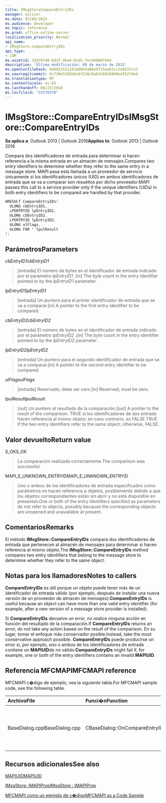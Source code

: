 ```yaml
---
title: IMsgStoreCompareEntryIDs
manager: soliver
ms.date: 03/09/2015
ms.audience: Developer
ms.topic: reference
ms.prod: office-online-server
localization_priority: Normal
api_name:
- IMsgStore.CompareEntryIDs
api_type:
- COM
ms.assetid: 33d70748-0d3f-4be4-bcb5-7ec048887944
description: 'Última modificación: 09 de marzo de 2015'
ms.openlocfilehash: 640923511241b08e5a86e9733aab5cc2e9237c23
ms.sourcegitcommit: 0cf39e5382b8c6f236c8a63c6036849ed3527ded
ms.translationtype: MT
ms.contentlocale: es-ES
ms.lasthandoff: 08/23/2018
ms.locfileid: "22576578"
---
```

# <a name="imsgstorecompareentryids"></a><span data-ttu-id="e39c0-103">IMsgStore::CompareEntryIDs</span><span class="sxs-lookup"><span data-stu-id="e39c0-103">IMsgStore::CompareEntryIDs</span></span>

  
  
<span data-ttu-id="e39c0-104">**Se aplica a**: Outlook 2013 | Outlook 2016</span><span class="sxs-lookup"><span data-stu-id="e39c0-104">**Applies to**: Outlook 2013 | Outlook 2016</span></span> 
  
<span data-ttu-id="e39c0-105">Compara dos identificadores de entrada para determinar si hacen referencia a la misma entrada en un almacén de mensajes.</span><span class="sxs-lookup"><span data-stu-id="e39c0-105">Compares two entry identifiers to determine whether they refer to the same entry in a message store.</span></span> <span data-ttu-id="e39c0-106">MAPI pasa esta llamada a un proveedor de servicio únicamente si los identificadores únicos (UID) en ambos identificadores de entrada que se va a comparar son resueltos por dicho proveedor.</span><span class="sxs-lookup"><span data-stu-id="e39c0-106">MAPI passes this call to a service provider only if the unique identifiers (UIDs) in both entry identifiers to be compared are handled by that provider.</span></span>
  
```cpp
HRESULT CompareEntryIDs(
  ULONG cbEntryID1,
  LPENTRYID lpEntryID1,
  ULONG cbEntryID2,
  LPENTRYID lpEntryID2,
  ULONG ulFlags,
  ULONG FAR * lpulResult
);
```

## <a name="parameters"></a><span data-ttu-id="e39c0-107">Parámetros</span><span class="sxs-lookup"><span data-stu-id="e39c0-107">Parameters</span></span>

 <span data-ttu-id="e39c0-108">_cbEntryID1_</span><span class="sxs-lookup"><span data-stu-id="e39c0-108">_cbEntryID1_</span></span>
  
> <span data-ttu-id="e39c0-109">[entrada] El número de bytes en el identificador de entrada indicado por el parámetro _lpEntryID1_ _._</span><span class="sxs-lookup"><span data-stu-id="e39c0-109">[in] The byte count in the entry identifier pointed to by the  _lpEntryID1_ parameter  _._</span></span>
    
 <span data-ttu-id="e39c0-110">_lpEntryID1_</span><span class="sxs-lookup"><span data-stu-id="e39c0-110">_lpEntryID1_</span></span>
  
> <span data-ttu-id="e39c0-111">[entrada] Un puntero para el primer identificador de entrada que se va a comparar.</span><span class="sxs-lookup"><span data-stu-id="e39c0-111">[in] A pointer to the first entry identifier to be compared.</span></span>
    
 <span data-ttu-id="e39c0-112">_cbEntryID2_</span><span class="sxs-lookup"><span data-stu-id="e39c0-112">_cbEntryID2_</span></span>
  
> <span data-ttu-id="e39c0-113">[entrada] El número de bytes en el identificador de entrada indicado por el parámetro _lpEntryID2_ _._</span><span class="sxs-lookup"><span data-stu-id="e39c0-113">[in] The byte count in the entry identifier pointed to by the  _lpEntryID2_ parameter  _._</span></span>
    
 <span data-ttu-id="e39c0-114">_lpEntryID2_</span><span class="sxs-lookup"><span data-stu-id="e39c0-114">_lpEntryID2_</span></span>
  
> <span data-ttu-id="e39c0-115">[entrada] Un puntero para el segundo identificador de entrada que se va a comparar.</span><span class="sxs-lookup"><span data-stu-id="e39c0-115">[in] A pointer to the second entry identifier to be compared.</span></span>
    
 <span data-ttu-id="e39c0-116">_ulFlags_</span><span class="sxs-lookup"><span data-stu-id="e39c0-116">_ulFlags_</span></span>
  
> <span data-ttu-id="e39c0-117">[entrada] Reservado; debe ser cero.</span><span class="sxs-lookup"><span data-stu-id="e39c0-117">[in] Reserved; must be zero.</span></span>
    
 <span data-ttu-id="e39c0-118">_lpulResult_</span><span class="sxs-lookup"><span data-stu-id="e39c0-118">_lpulResult_</span></span>
  
> <span data-ttu-id="e39c0-119">[out] Un puntero al resultado de la comparación.</span><span class="sxs-lookup"><span data-stu-id="e39c0-119">[out] A pointer to the result of the comparison.</span></span> <span data-ttu-id="e39c0-120">TRUE si los identificadores de dos entrada hacen referencia al mismo objeto; en caso contrario, es FALSE.</span><span class="sxs-lookup"><span data-stu-id="e39c0-120">TRUE if the two entry identifiers refer to the same object; otherwise, FALSE.</span></span>
    
## <a name="return-value"></a><span data-ttu-id="e39c0-121">Valor devuelto</span><span class="sxs-lookup"><span data-stu-id="e39c0-121">Return value</span></span>

<span data-ttu-id="e39c0-122">S_OK</span><span class="sxs-lookup"><span data-stu-id="e39c0-122">S_OK</span></span> 
  
> <span data-ttu-id="e39c0-123">La comparación realizada correctamente.</span><span class="sxs-lookup"><span data-stu-id="e39c0-123">The comparison was successful.</span></span>
    
<span data-ttu-id="e39c0-124">MAPI_E_UNKNOWN_ENTRYID</span><span class="sxs-lookup"><span data-stu-id="e39c0-124">MAPI_E_UNKNOWN_ENTRYID</span></span> 
  
> <span data-ttu-id="e39c0-125">Uno o ambos de los identificadores de entrada especificados como parámetros no hacen referencia a objetos, posiblemente debido a que los objetos correspondientes están sin abrir y no está disponible en presentan.</span><span class="sxs-lookup"><span data-stu-id="e39c0-125">One or both of the entry identifiers specified as parameters do not refer to objects, possibly because the corresponding objects are unopened and unavailable at present.</span></span>
    
## <a name="remarks"></a><span data-ttu-id="e39c0-126">Comentarios</span><span class="sxs-lookup"><span data-stu-id="e39c0-126">Remarks</span></span>

<span data-ttu-id="e39c0-127">El método **IMsgStore::CompareEntryIDs** compara dos identificadores de entrada que pertenecen al almacén de mensajes para determinar si hacen referencia al mismo objeto.</span><span class="sxs-lookup"><span data-stu-id="e39c0-127">The **IMsgStore::CompareEntryIDs** method compares two entry identifiers that belong to the message store to determine whether they refer to the same object.</span></span> 
  
## <a name="notes-to-callers"></a><span data-ttu-id="e39c0-128">Notas para los llamadores</span><span class="sxs-lookup"><span data-stu-id="e39c0-128">Notes to callers</span></span>

 <span data-ttu-id="e39c0-129">**CompareEntryIDs** es útil porque un objeto puede tener más de un identificador de entrada válido (por ejemplo, después de instalar una nueva versión de un proveedor de almacén de mensajes).</span><span class="sxs-lookup"><span data-stu-id="e39c0-129">**CompareEntryIDs** is useful because an object can have more than one valid entry identifier (for example, after a new version of a message store provider is installed).</span></span> 
  
<span data-ttu-id="e39c0-130">Si **CompareEntryIDs** devuelve un error, no realice ninguna acción en función del resultado de la comparación.</span><span class="sxs-lookup"><span data-stu-id="e39c0-130">If **CompareEntryIDs** returns an error, do not take any action based on the result of the comparison.</span></span> <span data-ttu-id="e39c0-131">En su lugar, tomar el enfoque más conservador posible.</span><span class="sxs-lookup"><span data-stu-id="e39c0-131">Instead, take the most conservative approach possible.</span></span> <span data-ttu-id="e39c0-132">**CompareEntryIDs** puede producirse un error si, por ejemplo, uno o ambos de los identificadores de entrada contiene un **MAPIUID**de no válido.</span><span class="sxs-lookup"><span data-stu-id="e39c0-132">**CompareEntryIDs** might fail if, for example, one or both of the entry identifiers contains an invalid **MAPIUID**.</span></span> 
  
## <a name="mfcmapi-reference"></a><span data-ttu-id="e39c0-133">Referencia MFCMAPI</span><span class="sxs-lookup"><span data-stu-id="e39c0-133">MFCMAPI reference</span></span>

<span data-ttu-id="e39c0-134">MFCMAPI c�digo de ejemplo, vea la siguiente tabla.</span><span class="sxs-lookup"><span data-stu-id="e39c0-134">For MFCMAPI sample code, see the following table.</span></span>
  
|<span data-ttu-id="e39c0-135">**Archivo**</span><span class="sxs-lookup"><span data-stu-id="e39c0-135">**File**</span></span>|<span data-ttu-id="e39c0-136">**Funci�n**</span><span class="sxs-lookup"><span data-stu-id="e39c0-136">**Function**</span></span>|<span data-ttu-id="e39c0-137">**Comentario**</span><span class="sxs-lookup"><span data-stu-id="e39c0-137">**Comment**</span></span>|
|:-----|:-----|:-----|
|<span data-ttu-id="e39c0-138">BaseDialog.cpp</span><span class="sxs-lookup"><span data-stu-id="e39c0-138">BaseDialog.cpp</span></span>  <br/> |<span data-ttu-id="e39c0-139">CBaseDialog::OnCompareEntryIDs</span><span class="sxs-lookup"><span data-stu-id="e39c0-139">CBaseDialog::OnCompareEntryIDs</span></span>  <br/> |<span data-ttu-id="e39c0-140">MFCMAPI usa el método **IMsgStore::CompareEntryIDs** para comparar los identificadores de entrada.</span><span class="sxs-lookup"><span data-stu-id="e39c0-140">MFCMAPI uses the **IMsgStore::CompareEntryIDs** method to compare entry IDs.</span></span>  <br/> |
   
## <a name="see-also"></a><span data-ttu-id="e39c0-141">Recursos adicionales</span><span class="sxs-lookup"><span data-stu-id="e39c0-141">See also</span></span>



[<span data-ttu-id="e39c0-142">MAPIUID</span><span class="sxs-lookup"><span data-stu-id="e39c0-142">MAPIUID</span></span>](mapiuid.md)
  
[<span data-ttu-id="e39c0-143">IMsgStore: IMAPIProp</span><span class="sxs-lookup"><span data-stu-id="e39c0-143">IMsgStore : IMAPIProp</span></span>](imsgstoreimapiprop.md)


[<span data-ttu-id="e39c0-144">MFCMAPI como un ejemplo de c�digo</span><span class="sxs-lookup"><span data-stu-id="e39c0-144">MFCMAPI as a Code Sample</span></span>](mfcmapi-as-a-code-sample.md)

